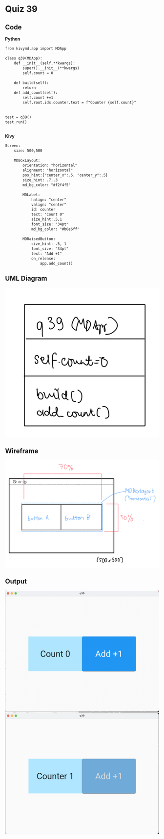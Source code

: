 # Quiz 39

## Code
**Python**
```pycon
from kivymd.app import MDApp

class q39(MDApp):
    def __init__(self,**kwargs):
        super().__init__(**kwargs)
        self.count = 0

    def build(self):
        return
    def add_count(self):
        self.count +=1
        self.root.ids.counter.text = f"Counter {self.count}"


test = q39()
test.run()


```

**Kivy**
```pycon
Screen:
    size: 500,500

    MDBoxLayout:
        orientation: "horizontal"
        alignment: "horizontal"
        pos_hint:{"center_x":.5, "center_y":.5}
        size_hint: .7,.3
        md_bg_color: "#f2f4f5"

        MDLabel:
            halign: "center"
            valign: "center"
            id: counter
            text: "Count 0"
            size_hint:.5,1
            font_size: "34pt"
            md_bg_color: "#b0e6ff"

        MDRaisedButton:
            size_hint: .5, 1
            font_size: "34pt"
            text: "Add +1"
            on_release:
                app.add_count()

```

## UML Diagram
![](src/q39_uml.jpg)

## Wireframe
![](src/q39_wireframe.jpg)

## Output
![](src/q39_1.png)
![](src/q39_2.png)
